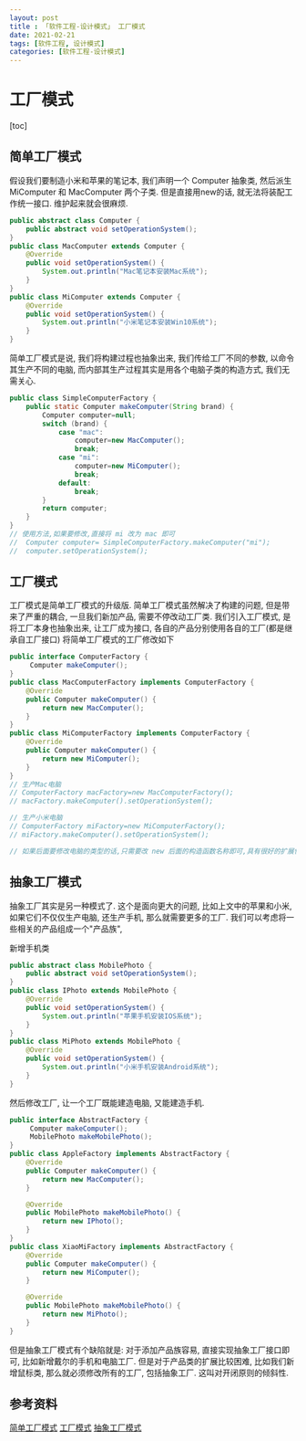 ```yaml
---
layout: post
title : 「软件工程-设计模式」 工厂模式
date: 2021-02-21
tags: [软件工程, 设计模式]
categories: [软件工程-设计模式]
---
```


# 工厂模式

[toc]

## 简单工厂模式

假设我们要制造小米和苹果的笔记本, 我们声明一个 Computer 抽象类, 然后派生 MiComputer 和 MacComputer 两个子类. 但是直接用new的话, 就无法将装配工作统一接口. 维护起来就会很麻烦.

``` java
public abstract class Computer {
    public abstract void setOperationSystem();
}
public class MacComputer extends Computer {
    @Override
    public void setOperationSystem() {
        System.out.println("Mac笔记本安装Mac系统");
    }
}
public class MiComputer extends Computer {
    @Override
    public void setOperationSystem() {
        System.out.println("小米笔记本安装Win10系统");
    }
}
```

简单工厂模式是说, 我们将构建过程也抽象出来, 我们传给工厂不同的参数, 以命令其生产不同的电脑, 而内部其生产过程其实是用各个电脑子类的构造方式, 我们无需关心.

``` java
public class SimpleComputerFactory {
    public static Computer makeComputer(String brand) {
        Computer computer=null;
        switch (brand) {
            case "mac":
                computer=new MacComputer();
                break;
            case "mi":
                computer=new MiComputer();
                break;
            default:
                break;
        }
        return computer;
    }
}
// 使用方法,如果要修改,直接将 mi 改为 mac 即可
//  Computer computer= SimpleComputerFactory.makeComputer("mi");
//  computer.setOperationSystem();
```

## 工厂模式

工厂模式是简单工厂模式的升级版. 简单工厂模式虽然解决了构建的问题, 但是带来了严重的耦合, 一旦我们新加产品, 需要不停改动工厂类.
我们引入工厂模式, 是将工厂本身也抽象出来, 让工厂成为接口, 各自的产品分别使用各自的工厂(都是继承自工厂接口)
将简单工厂模式的工厂修改如下

``` java
public interface ComputerFactory {
     Computer makeComputer();
}
public class MacComputerFactory implements ComputerFactory {
    @Override
    public Computer makeComputer() {
        return new MacComputer();
    }
}
public class MiComputerFactory implements ComputerFactory {
    @Override
    public Computer makeComputer() {
        return new MiComputer();
    }
}
// 生产Mac电脑
// ComputerFactory macFactory=new MacComputerFactory();
// macFactory.makeComputer().setOperationSystem();

// 生产小米电脑
// ComputerFactory miFactory=new MiComputerFactory();
// miFactory.makeComputer().setOperationSystem();

// 如果后面要修改电脑的类型的话,只需要改 new 后面的构造函数名称即可,具有很好的扩展性.
```

## 抽象工厂模式

抽象工厂其实是另一种模式了. 这个是面向更大的问题, 比如上文中的苹果和小米, 如果它们不仅仅生产电脑, 还生产手机, 那么就需要更多的工厂. 我们可以考虑将一些相关的产品组成一个"产品族", 

新增手机类

``` java
public abstract class MobilePhoto {
    public abstract void setOperationSystem();
}
public class IPhoto extends MobilePhoto {
    @Override
    public void setOperationSystem() {
        System.out.println("苹果手机安装IOS系统");
    }
}
public class MiPhoto extends MobilePhoto {
    @Override
    public void setOperationSystem() {
        System.out.println("小米手机安装Android系统");
    }
}
```

然后修改工厂, 让一个工厂既能建造电脑, 又能建造手机.

``` java
public interface AbstractFactory {
     Computer makeComputer();
     MobilePhoto makeMobilePhoto();
}
public class AppleFactory implements AbstractFactory {
    @Override
    public Computer makeComputer() {
        return new MacComputer();
    }

    @Override
    public MobilePhoto makeMobilePhoto() {
        return new IPhoto();
    }
}
public class XiaoMiFactory implements AbstractFactory {
    @Override
    public Computer makeComputer() {
        return new MiComputer();
    }

    @Override
    public MobilePhoto makeMobilePhoto() {
        return new MiPhoto();
    }
}

```

但是抽象工厂模式有个缺陷就是: 对于添加产品族容易, 直接实现抽象工厂接口即可, 比如新增戴尔的手机和电脑工厂. 但是对于产品类的扩展比较困难, 比如我们新增鼠标类, 那么就必须修改所有的工厂, 包括抽象工厂. 这叫对开闭原则的倾斜性.

## 参考资料

[简单工厂模式](https://blog.csdn.net/ShuSheng0007/article/details/86634864 )
[工厂模式](https://blog.csdn.net/ShuSheng0007/article/details/86636494 )
[抽象工厂模式](https://blog.csdn.net/ShuSheng0007/article/details/86644481 )
